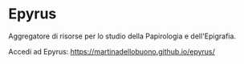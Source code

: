 # Epyrus

Aggregatore di risorse per lo studio della Papirologia e dell'Epigrafia.

Accedi ad Epyrus:
https://martinadellobuono.github.io/epyrus/
